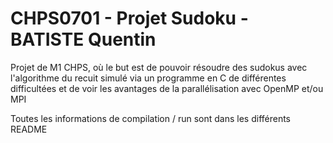# CHPS0701 - Projet Sudoku - BATISTE Quentin
Projet de M1 CHPS, où le but est de pouvoir résoudre des sudokus avec l'algorithme du recuit simulé 
via un programme en C de différentes difficultées et de voir les avantages de la parallélisation avec OpenMP et/ou MPI

Toutes les informations de compilation / run sont dans les différents README